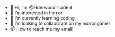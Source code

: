 - 👋 Hi, I’m @ElderwoodIncident
- 👀 I’m interested in horror
- 🌱 I’m currently learning coding
- 💞️ I’m looking to collaborate on my horror game!
- 📫 How to reach me my email!

<!---
ElderwoodIncident/ElderwoodIncident is a ✨ special ✨ repository because its `README.md` (this file) appears on your GitHub profile.
You can click the Preview link to take a look at your changes.
--->
